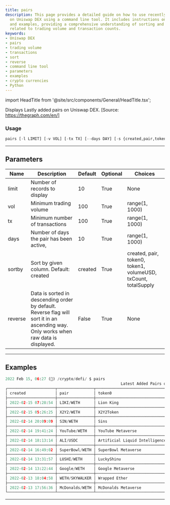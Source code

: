 ```yaml
---
title: pairs
description: This page provides a detailed guide on how to use recently added pairs
  on Uniswap DEX using a command line tool. It includes instructions on usage, parameters,
  and examples, providing a comprehensive understanding of sorting and filtering commands
  related to trading volume and transaction counts.
keywords:
- Uniswap DEX
- pairs
- trading volume
- transactions
- sort
- reverse
- command line tool
- parameters
- examples
- crypto currencies
- Python
---
```


import HeadTitle from '@site/src/components/General/HeadTitle.tsx';

<HeadTitle title="crypto/defi/pairs - Reference | OpenBB Terminal Docs" />

Displays Lastly added pairs on Uniswap DEX. [Source: https://thegraph.com/en/]

### Usage

```python
pairs [-l LIMIT] [-v VOL] [-tx TX] [--days DAY] [-s {created,pair,token0,token1,volumeUSD,txCount,totalSupply}] [-r]
```

---

## Parameters

| Name | Description | Default | Optional | Choices |
| ---- | ----------- | ------- | -------- | ------- |
| limit | Number of records to display | 10 | True | None |
| vol | Minimum trading volume | 100 | True | range(1, 1000) |
| tx | Minimum number of transactions | 100 | True | range(1, 1000) |
| days | Number of days the pair has been active, | 10 | True | range(1, 1000) |
| sortby | Sort by given column. Default: created | created | True | created, pair, token0, token1, volumeUSD, txCount, totalSupply |
| reverse | Data is sorted in descending order by default. Reverse flag will sort it in an ascending way. Only works when raw data is displayed. | False | True | None |


---

## Examples

```python
2022 Feb 15, 06:27 (🦋) /crypto/defi/ $ pairs
                                                   Latest Added Pairs on Uniswap DEX
┌─────────────────────┬────────────────┬──────────────────────────────────────┬────────────────────┬───────────┬─────────┬─────────────┐
│ created             │ pair           │ token0                               │ token1             │ volumeUSD │ txCount │ totalSupply │
├─────────────────────┼────────────────┼──────────────────────────────────────┼────────────────────┼───────────┼─────────┼─────────────┤
│ 2022-02-15 07:28:54 │ LIKI/WETH      │ Lion King                            │ Wrapped Ether      │ 1.3M      │ 327     │ 0           │
├─────────────────────┼────────────────┼──────────────────────────────────────┼────────────────────┼───────────┼─────────┼─────────────┤
│ 2022-02-15 05:26:25 │ X2Y2/WETH      │ X2Y2Token                            │ Wrapped Ether      │ 51.1M     │ 2550    │ 124K        │
├─────────────────────┼────────────────┼──────────────────────────────────────┼────────────────────┼───────────┼─────────┼─────────────┤
│ 2022-02-14 20:09:09 │ SIN/WETH       │ Sins                                 │ Wrapped Ether      │ 2.5M      │ 1334    │ 0           │
├─────────────────────┼────────────────┼──────────────────────────────────────┼────────────────────┼───────────┼─────────┼─────────────┤
│ 2022-02-14 19:41:24 │ YouTube/WETH   │ YouTube Metaverse                    │ Wrapped Ether      │ 637.5K    │ 105     │ 1.2M        │
├─────────────────────┼────────────────┼──────────────────────────────────────┼────────────────────┼───────────┼─────────┼─────────────┤
│ 2022-02-14 18:13:14 │ ALI/USDC       │ Artificial Liquid Intelligence Token │ USD//C             │ 4.3M      │ 490     │ 3           │
├─────────────────────┼────────────────┼──────────────────────────────────────┼────────────────────┼───────────┼─────────┼─────────────┤
│ 2022-02-14 16:49:02 │ SuperBowl/WETH │ SuperBowl Metaverse                  │ Wrapped Ether      │ 3.1M      │ 161     │ 1.3M        │
├─────────────────────┼────────────────┼──────────────────────────────────────┼────────────────────┼───────────┼─────────┼─────────────┤
│ 2022-02-14 13:31:57 │ LUSHI/WETH     │ LuckyShinu                           │ Wrapped Ether      │ 485.3K    │ 770     │ 1.3K        │
├─────────────────────┼────────────────┼──────────────────────────────────────┼────────────────────┼───────────┼─────────┼─────────────┤
│ 2022-02-14 13:22:44 │ Google/WETH    │ Google Metaverse                     │ Wrapped Ether      │ 3.4M      │ 189     │ 745.7K      │
├─────────────────────┼────────────────┼──────────────────────────────────────┼────────────────────┼───────────┼─────────┼─────────────┤
│ 2022-02-13 18:04:58 │ WETH/SKYWALKER │ Wrapped Ether                        │ Skywalker Protocol │ 888.2K    │ 104     │ 54          │
├─────────────────────┼────────────────┼──────────────────────────────────────┼────────────────────┼───────────┼─────────┼─────────────┤
│ 2022-02-13 17:56:36 │ McDonalds/WETH │ McDonalds Metaverse                  │ Wrapped Ether      │ 2.6M      │ 208     │ 1.9M        │
└─────────────────────┴────────────────┴──────────────────────────────────────┴────────────────────┴───────────┴─────────┴─────────────┘
```
---
